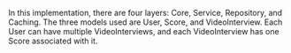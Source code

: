In this implementation, there are four layers: Core, Service, Repository, and Caching. The three models used are User, Score, and VideoInterview. Each User can have multiple VideoInterviews, and each VideoInterview has one Score associated with it. 
